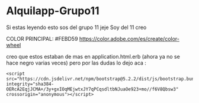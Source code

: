 # Alquilapp-Grupo11

Si estas leyendo esto sos del grupo 11 jeje
 Soy del 11 creo

COLOR PRINCIPAL: #FEBD59
https://color.adobe.com/es/create/color-wheel

creo que estos estaban de mas en application.html.erb (ahora ya no se hace negro varias veces) pero por las dudas lo dejo aca :
<script src="https://cdn.jsdelivr.net/npm/bootstrap@5.2.2/dist/js/bootstrap.min.js" integrity="sha384-IDwe1+LCz02ROU9k972gdyvl+AESN10+x7tBKgc9I5HFtuNz0wWnPclzo6p9vxnk" crossorigin="anonymous"></script>
    <script src="https://cdn.jsdelivr.net/npm/bootstrap@5.2.2/dist/js/bootstrap.bundle.min.js" integrity="sha384-OERcA2EqjJCMA+/3y+gxIOqMEjwtxJY7qPCqsdltbNJuaOe923+mo//f6V8Qbsw3" crossorigin="anonymous"></script>
